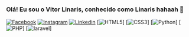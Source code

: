 ### Olá! Eu sou o Vitor Linaris, conhecido como Linaris hahaah 🤙


[![Facebook](https://img.shields.io/badge/Facebook-1877F2?style=for-the-badge&logo=facebook&logoColor=white)]()
[![instagram](https://img.shields.io/badge/Instagram-E4405F?style=for-the-badge&logo=instagram&logoColor=white)]()
[![Linkedin](https://img.shields.io/badge/LinkedIn-0077B5?style=for-the-badge&logo=linkedin&logoColor=white)]()
[![HTML5](https://img.shields.io/badge/HTML5-E34F26?style=for-the-badge&logo=html5&logoColor=white)]
[![CSS3](https://img.shields.io/badge/CSS3-1572B6?style=for-the-badge&logo=css3&logoColor=white)]
[![Python](https://img.shields.io/badge/LinkedIn-0077B5?style=for-the-badge&logo=linkedin&logoColor=white)]
[![PHP](https://img.shields.io/badge/PHP-777BB4?style=for-the-badge&logo=php&logoColor=white)]
[![laravel](https://img.shields.io/badge/PHP-777BB4?style=for-the-badge&logo=php&logoColor=white)]
